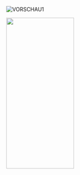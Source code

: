
![VORSCHAU1](https://github.com/user-attachments/assets/84326337-7baa-4985-8bf4-52aa465a50dd)


<img src="https://github.com/user-attachments/assets/9046cc1b-a770-484d-a585-000c180f4805" width="180" height="400">
